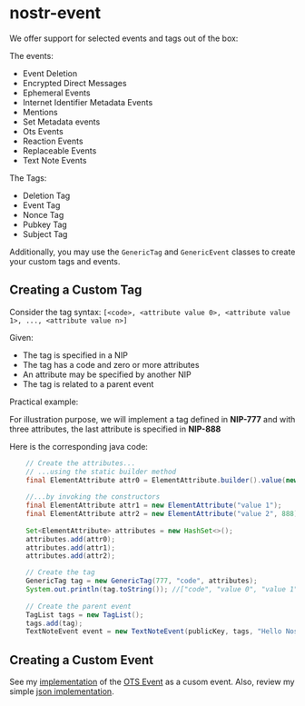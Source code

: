 # nostr-event

We offer support for selected events and tags out of the box:

The events:
- Event Deletion
- Encrypted Direct Messages
- Ephemeral Events
- Internet Identifier Metadata Events
- Mentions
- Set Metadata events
- Ots Events
- Reaction Events
- Replaceable Events
- Text Note Events

The Tags:
- Deletion Tag
- Event Tag
- Nonce Tag
- Pubkey Tag
- Subject Tag

Additionally, you may use the `GenericTag` and `GenericEvent` classes to create your custom tags and events.

## Creating a Custom Tag
Consider the tag syntax:
`[<code>, <attribute value 0>, <attribute value 1>, ..., <attribute value n>]`

Given:

- The tag is specified in a NIP
- The tag has a code and zero or more attributes
- An attribute may be specified by another NIP
- The tag is related to a parent event

Practical example:

For illustration purpose, we will implement a tag defined in **NIP-777** and with three attributes, the last attribute is specified in **NIP-888**

Here is the corresponding java code:

```java
    // Create the attributes...
    // ...using the static builder method
    final ElementAttribute attr0 = ElementAttribute.builder().value(new StringValue("value 0")).build();
    
    //...by invoking the constructors
    final ElementAttribute attr1 = new ElementAttribute("value 1");
    final ElementAttribute attr2 = new ElementAttribute("value 2", 888);;                        
    
    Set<ElementAttribute> attributes = new HashSet<>();
    attributes.add(attr0);
    attributes.add(attr1);
    attributes.add(attr2);

    // Create the tag
    GenericTag tag = new GenericTag(777, "code", attributes);
    System.out.println(tag.toString()); //["code", "value 0", "value 1", "value 2"]
    
    // Create the parent event
    TagList tags = new TagList();
    tags.add(tag);
    TextNoteEvent event = new TextNoteEvent(publicKey, tags, "Hello Nostr!");
```

## Creating a Custom Event

See my [implementation](https://github.com/tcheeric/nostr-java/blob/main/nostr-event/src/main/java/nostr/event/impl/OtsEvent.java) of the [OTS Event](https://github.com/nostr-protocol/nips/blob/master/03.md) as a cusom event.
Also, review my simple [json implementation](https://github.com/tcheeric/nostr-java/tree/0bd9a8858705e5d39ab34706ea23a584f5dfc9b6/nostr-json).